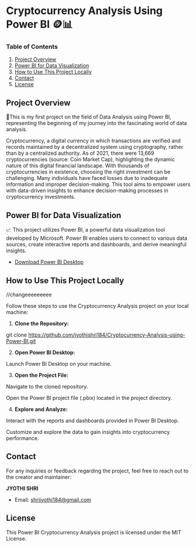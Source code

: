 # Cryptocurrency Analysis Using Power BI 🪙📊

### Table of Contents
1. [Project Overview](#project-overview)
2. [Power BI for Data Visualization](#power-bi-for-data-visualization)
3. [How to Use This Project Locally](#how-to-use-this-project-locally)
4. [Contact](#contact)
5. [License](#license)


## Project Overview
📍This is my first project on the field of Data Analysis using Power BI, representing the beginning of my journey into the fascinating world of data analysis.

Cryptocurrency, a digital currency in which transactions are verified and records maintained by a decentralized system using cryptography, rather than by a centralized authority. As of 2021, there were 13,669 cryptocurrencies (source: Coin Market Cap), highlighting the dynamic nature of this digital financial landscape. With thousands of cryptocurrencies in existence, choosing the right investment can be challenging. Many individuals have faced losses due to inadequate information and improper decision-making. This tool aims to empower users with data-driven insights to enhance decision-making processes in cryptocurrency investments.



## Power BI for Data Visualization 
📈 This project utilizes Power BI, a powerful data visualization tool developed by Microsoft. Power BI enables users to connect to various data sources, create interactive reports and dashboards, and derive meaningful insights. 

- [Download Power BI Desktop](https://powerbi.microsoft.com/desktop/)



## How to Use This Project Locally

//changeeeeeeeee

Follow these steps to use the Cryptocurrency Analysis project on your local machine:

1. **Clone the Repository:**

git clone https://github.com/jyothishri184/Cryptocurrency-Analysis-using-Power-BI.git

2. **Open Power BI Desktop:**
   
Launch Power BI Desktop on your machine.

3. **Open the Project File:**

Navigate to the cloned repository.

Open the Power BI project file (.pbix) located in the project directory.

4. **Explore and Analyze:**

Interact with the reports and dashboards provided in Power BI Desktop.

Customize and explore the data to gain insights into cryptocurrency performance.


## Contact
For any inquiries or feedback regarding the project, feel free to reach out to the creator and maintainer:

**JYOTHI SHRI**
- Email: [shrijyothi184@gmail.com](mailto:shrijyothi184@gmail.com)


## License
This Power BI Cryptocurrency Analysis project is licensed under the MIT License.

